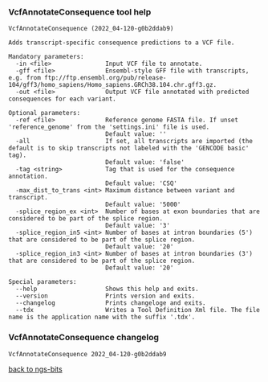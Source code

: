 ### VcfAnnotateConsequence tool help
	VcfAnnotateConsequence (2022_04-120-g0b2ddab9)
	
	Adds transcript-specific consequence predictions to a VCF file.
	
	Mandatory parameters:
	  -in <file>               Input VCF file to annotate.
	  -gff <file>              Ensembl-style GFF file with transcripts, e.g. from ftp://ftp.ensembl.org/pub/release-104/gff3/homo_sapiens/Homo_sapiens.GRCh38.104.chr.gff3.gz.
	  -out <file>              Output VCF file annotated with predicted consequences for each variant.
	
	Optional parameters:
	  -ref <file>              Reference genome FASTA file. If unset 'reference_genome' from the 'settings.ini' file is used.
	                           Default value: ''
	  -all                     If set, all transcripts are imported (the default is to skip transcripts not labeled with the 'GENCODE basic' tag).
	                           Default value: 'false'
	  -tag <string>            Tag that is used for the consequence annotation.
	                           Default value: 'CSQ'
	  -max_dist_to_trans <int> Maximum distance between variant and transcript.
	                           Default value: '5000'
	  -splice_region_ex <int>  Number of bases at exon boundaries that are considered to be part of the splice region.
	                           Default value: '3'
	  -splice_region_in5 <int> Number of bases at intron boundaries (5') that are considered to be part of the splice region.
	                           Default value: '20'
	  -splice_region_in3 <int> Number of bases at intron boundaries (3') that are considered to be part of the splice region.
	                           Default value: '20'
	
	Special parameters:
	  --help                   Shows this help and exits.
	  --version                Prints version and exits.
	  --changelog              Prints changeloge and exits.
	  --tdx                    Writes a Tool Definition Xml file. The file name is the application name with the suffix '.tdx'.
	
### VcfAnnotateConsequence changelog
	VcfAnnotateConsequence 2022_04-120-g0b2ddab9
	
[back to ngs-bits](https://github.com/imgag/ngs-bits)